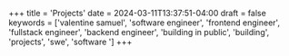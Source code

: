 +++
title = 'Projects'
date = 2024-03-11T13:37:51-04:00
draft = false
keywords = ['valentine samuel', 'software engineer', 'frontend engineer', 'fullstack engineer', 'backend engineer', 'building in public', 'building', 'projects', 'swe', 'software ']
+++
